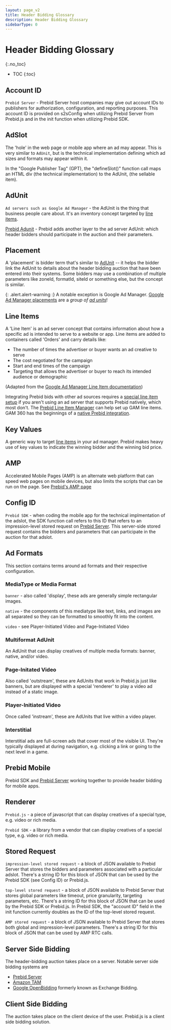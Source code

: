 ```yaml
---
layout: page_v2
title: Header Bidding Glossary
description: Header Bidding Glossary
sidebarType: 0
---
```


# Header Bidding Glossary
{:.no_toc}

- TOC
{:toc}

## Account ID

`Prebid Server` - Prebid Server host companies may give out account IDs to publishers for authorization, configuration,
and reporting purposes. This account ID is provided on s2sConfig when utilizing Prebid Server from Prebid.js and in the init function when utilizing Prebid SDK.

## AdSlot

The 'hole' in the web page or mobile app where an ad may appear. This is very similar to `AdUnit`, but is
the technical implementation defining which ad sizes and formats may appear within it.

In the "Google Publisher Tag" (GPT), the "defineSlot()" function call maps an HTML div (the technical
implementation) to the AdUnit, (the sellable item).

## AdUnit

`Ad servers such as Google Ad Manager` - the AdUnit is the thing that business people care about. It's an
inventory concept targeted by [line items](#line-items).

[Prebid Adunit] - Prebid adds another layer to the ad server AdUnit: which header bidders should participate in the auction and their parameters.

## Placement

A 'placement' is bidder term that's similar to [AdUnit](#adunit) -- it helps the bidder link the AdUnit to details about the header bidding auction that have been entered into their systems.
Some bidders may use a combination of multiple parameters like zoneId, formatId, siteId or something else, but the concept is similar.

{: .alert.alert-warning :}
A notable exception is Google Ad Manager. [Google Ad Manager placements](https://support.google.com/admanager/answer/177397?hl=en) are a _group of [ad units](#adunit)_!

## Line Items

A 'Line Item' is an ad server concept that contains information about how a specific ad is intended to serve to a website or app. Line items are added to containers called 'Orders' and carry details like:

- The number of times the advertiser or buyer wants an ad creative to serve
- The cost negotiated for the campaign
- Start and end times of the campaign
- Targeting that allows the advertiser or buyer to reach its intended audience or demographic

(Adapted from the [Google Ad Manager Line Item documentation](https://support.google.com/admanager/answer/9405477?hl=en))

Integrating Prebid bids with other ad sources requires a [special line item setup](/adops/adops-planning-guide.html) if you aren't using an ad server that supports Prebid natively, which most don't.
The [Prebid Line Item Manager] can help set up GAM line items. GAM 360 has the beginnings of a [native Prebid integration](https://support.google.com/admanager/answer/12273163?hl=en).

## Key Values

A generic way to target [line items](#line-items) in your ad manager. Prebid makes heavy use of key values to indicate the winning bidder and the winning bid price.

## AMP

Accelerated Mobile Pages (AMP) is an alternate web platform that can speed web pages on mobile devices, but
also limits the scripts that can be run on the page. See [Prebid's AMP page](/formats/formats.html#amp)

## Config ID

`Prebid SDK` - when coding the mobile app for the technical implmentation of the adslot, the SDK function call
refers to this ID that refers to an impression-level stored request on [Prebid Server]. This server-side stored
request contains the bidders and parameters that can participate in the auction for that adslot.

## Ad Formats

This section contains terms around ad formats and their respective configuration.

### MediaType or Media Format

`banner` - also called 'display', these ads are generally simple rectangular images.

`native` - the components of this mediatype like text, links, and images are all separated so they
can be formatted to smoothly fit into the content.

`video` - see Player-Initiated Video and Page-Initiated Video

### Multiformat AdUnit

An AdUnit that can display creatives of multiple media formats: banner, native, and/or video.

### Page-Initated Video

Also called 'outstream', these are AdUnits that work in Prebid.js just like banners, but are displayed with
a special 'renderer' to play a video ad instead of a static image.

### Player-Initiated Video

Once called 'instream', these are AdUnits that live within a video player.

### Interstitial

Interstitial ads are full-screen ads that cover most of the visible UI. They're typically displayed at during navigation, e.g. clicking a link or going to the next level in a game.

## Prebid Mobile

Prebid SDK and [Prebid Server] working together to provide header bidding for mobile apps.

## Renderer

`Prebid.js` - a piece of javascript that can display creatives of a special type, e.g. video or rich media.

`Prebid SDK` - a library from a vendor that can display creatives of a special type, e.g. video or rich media.

## Stored Request

`impression-level stored request` - a block of JSON available to Prebid Server that stores the bidders and parameters
associated with a particular adslot. There's a string ID for this block of JSON that can be used by the Prebid SDK (see Config ID) or Prebid.js.

`top-level stored request` - a block of JSON available to Prebid Server that stores global parameters like timeout,
price granularity, targeting parameters, etc. There's a string ID for this block of JSON that can be used by the Prebid SDK or Prebid.js. In Prebid SDK, the "account ID" field in the init function currently doubles as the ID of the top-level stored request.

`AMP stored request` - a block of JSON available to Prebid Server that stores both global and impression-level parameters. There's a string ID for this block of JSON that can be used by AMP RTC calls.

## Server Side Bidding

The header-bidding auction takes place on a server. Notable server side bidding systems are

- [Prebid Server]
- [Amazon TAM](https://aps.amazon.com/aps/transparent-ad-marketplace/)
- [Google OpenBidding](https://support.google.com/admanager/answer/7128453?hl=en) formerly known as Exchange Bidding.

## Client Side Bidding

The auction takes place on the client device of the user.
Prebid.js is a client side bidding solution.

[Prebid Server]: /prebid-server/overview/prebid-server-overview.html
[Prebid Adunit]: /dev-docs/adunit-reference.html
[Prebid Line Item Manager]: /tools/line-item-manager.html
